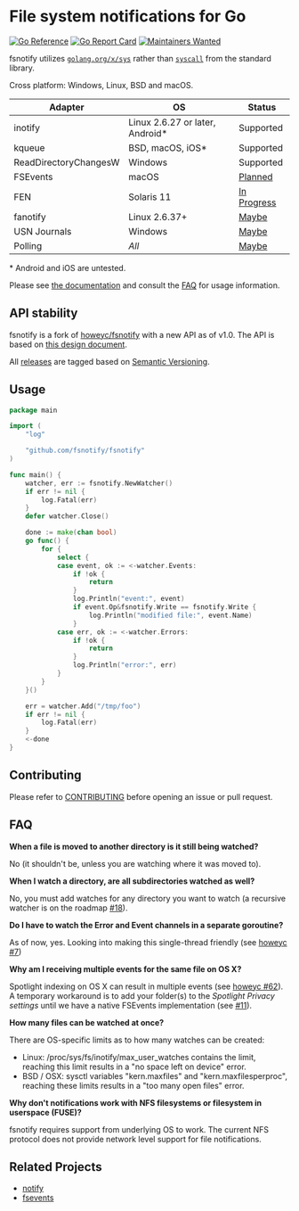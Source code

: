 # File system notifications for Go

[![Go Reference](https://pkg.go.dev/badge/github.com/fsnotify/fsnotify.svg)](https://pkg.go.dev/github.com/fsnotify/fsnotify)
[![Go Report Card](https://goreportcard.com/badge/github.com/fsnotify/fsnotify)](https://goreportcard.com/report/github.com/fsnotify/fsnotify)
[![Maintainers Wanted](https://img.shields.io/badge/maintainers-wanted-red.svg)](https://github.com/fsnotify/fsnotify/issues/413)

fsnotify utilizes [`golang.org/x/sys`](https://pkg.go.dev/golang.org/x/sys)
rather than [`syscall`](https://pkg.go.dev/syscall) from the standard library.

Cross platform: Windows, Linux, BSD and macOS.

| Adapter               | OS                               | Status                                                       |
| --------------------- | -------------------------------- | ------------------------------------------------------------ |
| inotify               | Linux 2.6.27 or later, Android\* | Supported                                                    |
| kqueue                | BSD, macOS, iOS\*                | Supported                                                    |
| ReadDirectoryChangesW | Windows                          | Supported                                                    |
| FSEvents              | macOS                            | [Planned](https://github.com/fsnotify/fsnotify/issues/11)    |
| FEN                   | Solaris 11                       | [In Progress](https://github.com/fsnotify/fsnotify/pull/371) |
| fanotify              | Linux 2.6.37+                    | [Maybe](https://github.com/fsnotify/fsnotify/issues/114)     |
| USN Journals          | Windows                          | [Maybe](https://github.com/fsnotify/fsnotify/issues/53)      |
| Polling               | *All*                            | [Maybe](https://github.com/fsnotify/fsnotify/issues/9)       |

\* Android and iOS are untested.

Please see [the documentation](https://pkg.go.dev/github.com/fsnotify/fsnotify)
and consult the [FAQ](#faq) for usage information.

## API stability

fsnotify is a fork of [howeyc/fsnotify](https://github.com/howeyc/fsnotify) with
a new API as of v1.0. The API is based on
[this design document](http://goo.gl/MrYxyA).

All [releases](https://github.com/fsnotify/fsnotify/releases) are tagged based
on [Semantic Versioning](http://semver.org/).

## Usage

```go
package main

import (
	"log"

	"github.com/fsnotify/fsnotify"
)

func main() {
	watcher, err := fsnotify.NewWatcher()
	if err != nil {
		log.Fatal(err)
	}
	defer watcher.Close()

	done := make(chan bool)
	go func() {
		for {
			select {
			case event, ok := <-watcher.Events:
				if !ok {
					return
				}
				log.Println("event:", event)
				if event.Op&fsnotify.Write == fsnotify.Write {
					log.Println("modified file:", event.Name)
				}
			case err, ok := <-watcher.Errors:
				if !ok {
					return
				}
				log.Println("error:", err)
			}
		}
	}()

	err = watcher.Add("/tmp/foo")
	if err != nil {
		log.Fatal(err)
	}
	<-done
}
```

## Contributing

Please refer to [CONTRIBUTING][] before opening an issue or pull request.

## FAQ

**When a file is moved to another directory is it still being watched?**

No (it shouldn't be, unless you are watching where it was moved to).

**When I watch a directory, are all subdirectories watched as well?**

No, you must add watches for any directory you want to watch (a recursive
watcher is on the roadmap [#18][]).

**Do I have to watch the Error and Event channels in a separate goroutine?**

As of now, yes. Looking into making this single-thread friendly (see [howeyc
\#7][#7])

**Why am I receiving multiple events for the same file on OS X?**

Spotlight indexing on OS X can result in multiple events (see [howeyc
\#62][#62]). A temporary workaround is to add your folder(s) to the *Spotlight
Privacy settings* until we have a native FSEvents implementation (see [#11][]).

**How many files can be watched at once?**

There are OS-specific limits as to how many watches can be created:

*   Linux: /proc/sys/fs/inotify/max\_user\_watches contains the limit, reaching this
    limit results in a "no space left on device" error.
*   BSD / OSX: sysctl variables "kern.maxfiles" and "kern.maxfilesperproc",
    reaching these limits results in a "too many open files" error.

**Why don't notifications work with NFS filesystems or filesystem in userspace
(FUSE)?**

fsnotify requires support from underlying OS to work. The current NFS protocol
does not provide network level support for file notifications.

[#62]: https://github.com/howeyc/fsnotify/issues/62

[#18]: https://github.com/fsnotify/fsnotify/issues/18

[#11]: https://github.com/fsnotify/fsnotify/issues/11

[#7]: https://github.com/howeyc/fsnotify/issues/7

[contributing]: https://github.com/fsnotify/fsnotify/blob/master/CONTRIBUTING.md

## Related Projects

*   [notify](https://github.com/rjeczalik/notify)
*   [fsevents](https://github.com/fsnotify/fsevents)
